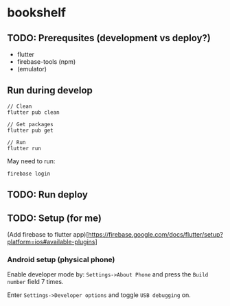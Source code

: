 # bookshelf

## TODO: Prerequsites (development vs deploy?)
* flutter
* firebase-tools (npm)
* (emulator)


## Run during develop
```
// Clean 
flutter pub clean

// Get packages
flutter pub get

// Run
flutter run
```

May need to run:
```
firebase login
```

## TODO: Run deploy

## TODO: Setup (for me)
(Add firebase to flutter app)[https://firebase.google.com/docs/flutter/setup?platform=ios#available-plugins]

### Android setup (physical phone)
Enable developer mode by: `Settings->About Phone` and press the `Build number` field 7 times. 

Enter `Settings->Developer options` and toggle `USB debugging` on.
